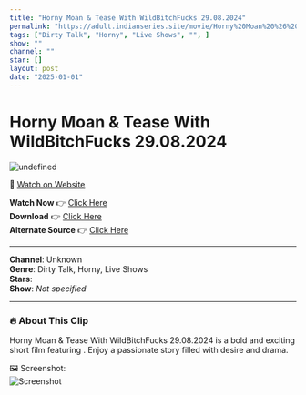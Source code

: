 ```yaml
---
title: "Horny Moan & Tease With WildBitchFucks 29.08.2024"
permalink: "https://adult.indianseries.site/movie/Horny%20Moan%20%26%20Tease%20With%20WildBitchFucks%2029.08.2024"
tags: ["Dirty Talk", "Horny", "Live Shows", "", ]
show: ""
channel: ""
star: []
layout: post
date: "2025-01-01"
---
```


# Horny Moan & Tease With WildBitchFucks 29.08.2024

![undefined](https://desisins.com/wp-content/uploads/2024/08/WildBitchFucks-DesiSins.com_-2.jpg)

🔗 [Watch on Website](https://adult.indianseries.site/movie/Horny%20Moan%20%26%20Tease%20With%20WildBitchFucks%2029.08.2024)

**Watch Now** 👉 [Click Here](https://adult.indianseries.site/movie/Horny%20Moan%20%26%20Tease%20With%20WildBitchFucks%2029.08.2024)  
**Download** 👉 [Click Here](https://adult.indianseries.site/movie/Horny%20Moan%20%26%20Tease%20With%20WildBitchFucks%2029.08.2024)  
**Alternate Source** 👉 [Click Here](https://adult.indianseries.site/movie/Horny%20Moan%20%26%20Tease%20With%20WildBitchFucks%2029.08.2024)

---

**Channel**: Unknown  
**Genre**: Dirty Talk, Horny, Live Shows  
**Stars**:   
**Show**: *Not specified*

---

### 🔥 About This Clip

Horny Moan & Tease With WildBitchFucks 29.08.2024 is a bold and exciting short film featuring . Enjoy a passionate story filled with desire and drama.
 
🖼️ Screenshot:  
![Screenshot](https://desisins.com/wp-content/uploads/2024/08/WildBitchFucks-DesiSins.com_-2.jpg)
